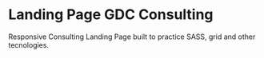 # Landing Page GDC Consulting
 Responsive Consulting Landing Page built to practice SASS, grid and other tecnologies.
